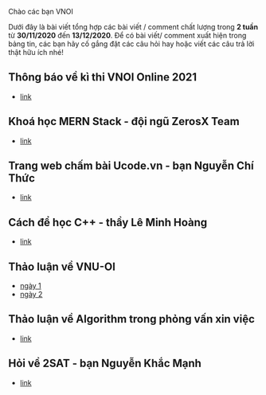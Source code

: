 Chào các bạn VNOI 

Dưới đây là bài viết tổng hợp các bài viết / comment chất lượng trong **2 tuần** từ **30/11/2020** đến **13/12/2020**. Để có bài viết/ comment xuất hiện trong bảng tin, các bạn hãy cố gắng đặt các câu hỏi hay hoặc viết các câu trả lời thật hữu ích nhé! 

## Thông báo về kì thi VNOI Online 2021 
* [link](https://www.facebook.com/groups/VNOIForum/permalink/3773270639360409/)

## Khoá học MERN Stack - đội ngũ ZerosX Team 
* [link](https://www.facebook.com/groups/VNOIForum/permalink/3756550771032396/)

## Trang web chấm bài Ucode.vn - bạn Nguyễn Chí Thức 
* [link](https://www.facebook.com/groups/VNOIForum/permalink/3753237181363755/)

## Cách để học C++ - thầy Lê Minh Hoàng
* [link](https://www.facebook.com/groups/VNOIForum/permalink/3775548505799289/?comment_id=3775670942453712)

## Thảo luận về VNU-OI 
* [ngày 1](https://www.facebook.com/groups/VNOIForum/permalink/3770336186320521/)
* [ngày 2](https://www.facebook.com/groups/VNOIForum/permalink/3772943762726430/)

## Thảo luận về Algorithm trong phỏng vấn xin việc
* [link](https://www.facebook.com/groups/VNOIForum/permalink/3757390337615106/) 

## Hỏi về 2SAT - bạn Nguyễn Khắc Mạnh 
* [link](https://www.facebook.com/groups/VNOIForum/permalink/3754618187892321/)